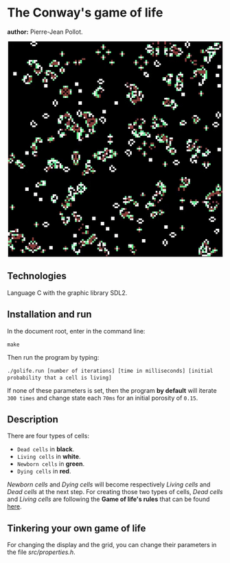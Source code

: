 # The Conway's game of life

**author:** Pierre-Jean Pollot.

<div style="text-align:center;"><img src="img/gof_recording.gif" alt="recording"></div>

## Technologies

Language C with the graphic library SDL2.

## Installation and run

In the document root, enter in the command line:

```{sh}
make
```

Then run the program by typing:

```{sh}
./golife.run [number of iterations] [time in milliseconds] [initial probability that a cell is living]
```

If none of these parameters is set, then the program **by default** will iterate `300 times` and change state each `70ms` for an initial porosity of `0.15`.

## Description

There are four types of cells:

- `Dead cells` in **black**.
- `Living cells` in **white**.
- `Newborn cells` in **green**.
- `Dying cells` in **red**.

*Newborn cells* and *Dying cells* will become respectively *Living cells* and *Dead cells* at the next step. For creating those two types of cells, *Dead cells* and *Living cells* are following the **Game of life's rules** that can be found [here](https://en.wikipedia.org/wiki/Conway%27s_Game_of_Life).

## Tinkering your own game of life

For changing the display and the grid, you can change their parameters in the file *src/properties.h*.
